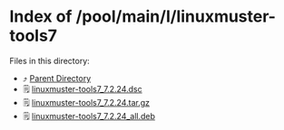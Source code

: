 
# Index of /pool/main/l/linuxmuster-tools7
Files in this directory:
- ⤴ [Parent Directory](../)
- 🗒 [linuxmuster-tools7_7.2.24.dsc](linuxmuster-tools7_7.2.24.dsc)
- 🗒 [linuxmuster-tools7_7.2.24.tar.gz](linuxmuster-tools7_7.2.24.tar.gz)
- 🗒 [linuxmuster-tools7_7.2.24_all.deb](linuxmuster-tools7_7.2.24_all.deb)
